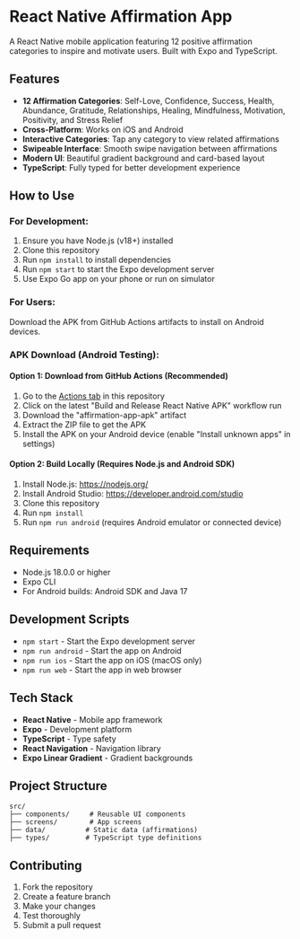 # React Native Affirmation App

A React Native mobile application featuring 12 positive affirmation categories to inspire and motivate users. Built with Expo and TypeScript.

## Features

- **12 Affirmation Categories**: Self-Love, Confidence, Success, Health, Abundance, Gratitude, Relationships, Healing, Mindfulness, Motivation, Positivity, and Stress Relief
- **Cross-Platform**: Works on iOS and Android
- **Interactive Categories**: Tap any category to view related affirmations
- **Swipeable Interface**: Smooth swipe navigation between affirmations
- **Modern UI**: Beautiful gradient background and card-based layout
- **TypeScript**: Fully typed for better development experience

## How to Use

### For Development:

1. Ensure you have Node.js (v18+) installed
2. Clone this repository
3. Run `npm install` to install dependencies
4. Run `npm start` to start the Expo development server
5. Use Expo Go app on your phone or run on simulator

### For Users:

Download the APK from GitHub Actions artifacts to install on Android devices.

### APK Download (Android Testing):

#### Option 1: Download from GitHub Actions (Recommended)
1. Go to the [Actions tab](../../actions) in this repository
2. Click on the latest "Build and Release React Native APK" workflow run
3. Download the "affirmation-app-apk" artifact
4. Extract the ZIP file to get the APK
5. Install the APK on your Android device (enable "Install unknown apps" in settings)

#### Option 2: Build Locally (Requires Node.js and Android SDK)
1. Install Node.js: https://nodejs.org/
2. Install Android Studio: https://developer.android.com/studio
3. Clone this repository
4. Run `npm install`
5. Run `npm run android` (requires Android emulator or connected device)

## Requirements

- Node.js 18.0.0 or higher
- Expo CLI
- For Android builds: Android SDK and Java 17

## Development Scripts

- `npm start` - Start the Expo development server
- `npm run android` - Start the app on Android
- `npm run ios` - Start the app on iOS (macOS only)
- `npm run web` - Start the app in web browser

## Tech Stack

- **React Native** - Mobile app framework
- **Expo** - Development platform
- **TypeScript** - Type safety
- **React Navigation** - Navigation library
- **Expo Linear Gradient** - Gradient backgrounds

## Project Structure

```
src/
├── components/     # Reusable UI components
├── screens/        # App screens
├── data/          # Static data (affirmations)
├── types/         # TypeScript type definitions
```

## Contributing

1. Fork the repository
2. Create a feature branch
3. Make your changes
4. Test thoroughly
5. Submit a pull request